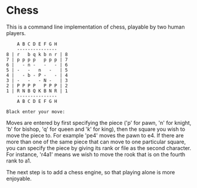 Chess
======

This is a command line implementation of chess, playable by two human players.

        A B C D E F G H
        ---------------
    8 | r   b q k b n r | 8
    7 | p p p p   p p p | 7
    6 |   - n -   -   - | 6
    5 | -   -   n   -   | 5
    4 |   - b - P -   - | 4
    3 | -   -   - N -   | 3
    2 | P P P P   P P P | 2
    1 | R N B Q K B N R | 1
        ---------------
        A B C D E F G H
    
    Black enter your move: 

Moves are entered by first specifying the piece ('p' for pawn, 'n' for knight, 'b' for bishop, 'q' for queen and 'k' for king), then the square you wish to move the piece to. For example 'pe4' moves the pawn to e4. If there are more than one of the same piece that can move to one particular square, you can specify the piece by giving its rank or file as the second character. For instance, 'r4a1' means we wish to move the rook that is on the fourth rank to a1.

The next step is to add a chess engine, so that playing alone is more enjoyable.
